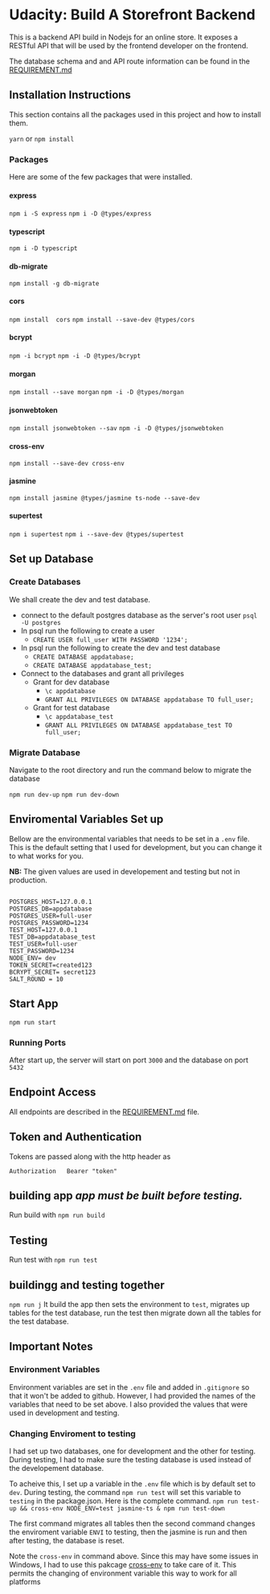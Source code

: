 # Udacity: Build A Storefront Backend

This is a backend API build in Nodejs for an online store. It exposes a RESTful API that will be used by the frontend developer on the frontend. 

The database schema and and API route information can be found in the [REQUIREMENT.md](REQUIREMENTS.md) 

## Installation Instructions
This section contains all the packages used in this project and how to install them.

`yarn` or `npm install`

### Packages

Here are some of the few packages that were installed.

#### express
`npm i -S express`
`npm i -D @types/express`


#### typescript
`npm i -D typescript`

#### db-migrate
`npm install -g db-migrate`


#### cors
`npm install  cors`
`npm install --save-dev @types/cors`
#### bcrypt
`npm -i bcrypt`
`npm -i -D @types/bcrypt`

#### morgan 
`npm install --save morgan`
`npm -i -D @types/morgan`

#### jsonwebtoken
`npm install jsonwebtoken --sav`
`npm -i -D @types/jsonwebtoken`

#### cross-env
`npm install --save-dev cross-env`

#### jasmine
`npm install jasmine @types/jasmine ts-node --save-dev`

#### supertest
`npm i supertest`
`npm i --save-dev @types/supertest`


## Set up Database
### Create Databases
We shall create the dev and test database.

- connect to the default postgres database as the server's root user `psql -U postgres`
- In psql run the following to create a user 
    - `CREATE USER full_user WITH PASSWORD '1234';`
- In psql run the following to create the dev and test database
    - `CREATE DATABASE appdatabase;`
    - `CREATE DATABASE appdatabase_test;`
- Connect to the databases and grant all privileges
    - Grant for dev database
        - `\c appdatabase`
        - `GRANT ALL PRIVILEGES ON DATABASE appdatabase TO full_user;`
    - Grant for test database
        - `\c appdatabase_test`
        - `GRANT ALL PRIVILEGES ON DATABASE appdatabase_test TO full_user;`

### Migrate Database
Navigate to the root directory and run the command below to migrate the database 

`npm run dev-up`
`npm run dev-down`


## Enviromental Variables Set up
Bellow are the environmental variables that needs to be set in a `.env` file. This is the default setting that I used for development, but you can change it to what works for you. 

**NB:** The given values are used in developement and testing but not in production. 
```

POSTGRES_HOST=127.0.0.1
POSTGRES_DB=appdatabase
POSTGRES_USER=full-user
POSTGRES_PASSWORD=1234
TEST_HOST=127.0.0.1
TEST_DB=appdatabase_test
TEST_USER=full-user
TEST_PASSWORD=1234
NODE_ENV= dev
TOKEN_SECRET=created123
BCRYPT_SECRET= secret123
SALT_ROUND = 10
```

## Start App
`npm run start`


### Running Ports 
After start up, the server will start on port `3000` and the database on port `5432`

## Endpoint Access
All endpoints are described in the [REQUIREMENT.md](REQUIREMENTS.md) file. 

## Token and Authentication
Tokens are passed along with the http header as 
```
Authorization   Bearer "token"
```
## building app *app must be built before testing.*
Run build with
`npm run build`
## Testing
Run test with 
`npm run test`
## buildingg and testing together
`npm run j`
It build the app then sets the environment to `test`, migrates up tables for the test database, run the test then migrate down all the tables for the test database. 



## Important Notes 

### Environment Variables
Environment variables are set in the `.env` file and added in `.gitignore` so that it won't be added to github. However, I had provided the names of the variables that need to be set above. I also provided the values that were used in development and testing. 


### Changing Enviroment to testing 
I had set up two databases, one for development and the other for testing. During testing, I had to make sure the testing database is used instead of the developement database. 

To acheive this, I set up a variable in the `.env` file which is by default set to `dev`. During testing, the command `npm run test` will set this variable to `testing` in the package.json. Here is the complete command.
`npm run test-up && cross-env NODE_ENV=test jasmine-ts & npm run test-down`

The first command migrates all tables then the second command changes the enviroment variable `ENVI` to testing, then the jasmine is run and then after testing, the database is reset. 

Note the `cross-env` in command above. Since this may have some issues in Windows, I had to use this pakcage [cross-env](https://www.npmjs.com/package/cross-env) to take care of it. This permits the changing of environment variable this way to work for all platforms
